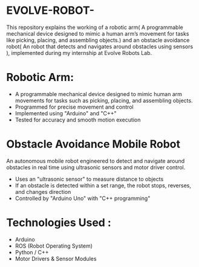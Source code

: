 # EVOLVE-ROBOT-
This repository explains the working of a robotic arm( A programmable mechanical device designed to mimic a human arm’s movement for tasks like picking, placing, and assembling objects.) and an obstacle avoidance robot( An robot that detects and navigates around obstacles using sensors ), implemented during my internship at Evolve Robots Lab.
 # Robotic Arm: 
- A programmable mechanical device designed to mimic human arm movements for tasks such as picking, placing, and assembling objects.  
- Programmed for precise movement and control  
- Implemented using "Arduino" and "C++"  
- Tested for accuracy and smooth motion execution

# Obstacle Avoidance Mobile Robot
An autonomous mobile robot engineered to detect and navigate around obstacles in real time using ultrasonic sensors and motor driver control.  
- Uses an "ultrasonic sensor" to measure distance to objects  
- If an obstacle is detected within a set range, the robot stops, reverses, and changes direction  
- Controlled by "Arduino Uno" with "C++ programming"
 # Technologies Used : 
- Arduino  
- ROS (Robot Operating System)  
- Python / C++  
- Motor Drivers & Sensor Modules
